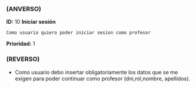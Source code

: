 ### (ANVERSO)
**ID:** 10 **Iniciar sesión**

`Como usuario quiero poder iniciar sesion como profesor`

**Prioridad:** 1

### (REVERSO)

* Como usuario debo insertar obligatoriamente los datos que se me exigen para poder continuar como profesor (dni,rol,nombre, apellidos).
